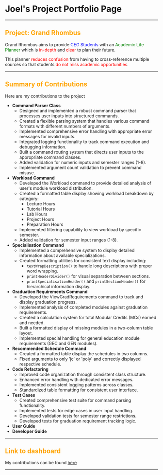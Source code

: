 # Joel's Project Portfolio Page

---
<h2>
<span style="color:orange;">Project: Grand Rhombus</span>
</h2>
Grand Rhombus aims to provide <span style="color:blue;">CEG Students</span> with an 
<span style="color:green;">Academic Life Planner</span> which is <span style="color:red;"> in-depth 
</span> and <span style="color:red;"> clear </span> to plan their future.

This planner <span style="color:red;">reduces confusion</span> from having to cross-reference multiple sources 
so that students <span style="color:red;">do not miss academic opportunities</span>.

---

<h2>
<span style="color:orange;">Summary of Contributions</span>
</h2>

Here are my contributions to the project

- **Command Parser Class**
  - Designed and implemented a robust command parser that processes user inputs into structured commands.
  - Created a flexible parsing system that handles various command formats with different numbers of arguments.
  - Implemented comprehensive error handling with appropriate error messages for invalid inputs.
  - Integrated logging functionality to track command execution and debugging information.
  - Built a command routing system that directs user inputs to the appropriate command classes.
  - Added validation for numeric inputs and semester ranges (1-8).
  - Implemented argument count validation to prevent command misuse.
- **Workload Command**
  - Developed the Workload command to provide detailed analysis of user's module workload distribution.
  - Created a formatted table display showing workload breakdown by category:
    - Lecture Hours
    - Tutorial Hours
    - Lab Hours
    - Project Hours
    - Preparation Hours
  - Implemented filtering capability to view workload by specific semester.
  - Added validation for semester input ranges (1-8).
- **Specialisation Command**
  - Implemented a comprehensive system to display detailed information about available specializations.
  - Created formatting utilities for consistent text display including:
    - `textWrapDescription()` to handle long descriptions with proper word wrapping.
    - `printHeaderDivider()` for visual separation between sections.
    - `printSpecialisationHeader()` and `printSectionHeader()` for hierarchical information display.
- **Graduation Requirements Command**
  - Developed the ViewGradRequirements command to track and display graduation progress.
  - Implemented analysis of completed modules against graduation requirements.
  - Created a calculation system for total Modular Credits (MCs) earned and needed.
  - Built a formatted display of missing modules in a two-column table layout.
  - Implemented special handling for general education module requirements (GEC and GEN modules).
- **Recommended Schedule Command**
  - Created a formatted table display the schedules in two columns.
  - Fixed arguments to only 'jc' or 'poly' and correctly displayed respective schedule.
- **Code Refactoring**
  - Improved code organization through consistent class structure.
  - Enhanced error handling with dedicated error messages.
  - Implemented consistent logging patterns across classes.
  - Standardized table formatting for consistent user interface.
- **Test Cases**
  - Created comprehensive test suite for command parsing functionality.
  - Implemented tests for edge cases in user input handling.
  - Developed validation tests for semester range restrictions.
  - Developed tests for graduation requirement tracking logic.
- **User Guide**
- **Developer Guide**

---

<h2>
<span style="color:orange;">Link to dashboard<span>
</h2>

My contributions can be found
[here](https://nus-cs2113-ay2425s2.github.io/tp-dashboard/?search=itsjoelha&breakdown=true)


---

